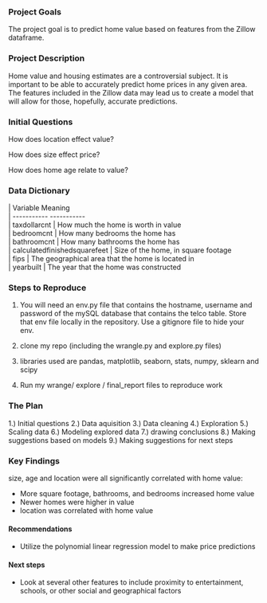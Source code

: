 ### Project Goals

The project goal is to predict home value based on features from the Zillow dataframe.


### Project Description

Home value and housing estimates are a controversial subject. It is important to be able to accurately predict home prices in any given area. The features included in the Zillow data may lead us to create a model that will allow for those, hopefully, accurate predictions.


### Initial Questions

How does location effect value?

How does size effect price?

How does home age relate to value?

### Data Dictionary

| Variable                                      Meaning         
| -----------                                  -----------       
| taxdollarcnt                  | How much the home is worth in value                
| bedroomcnt                    | How many bedrooms the home has        
| bathroomcnt                   | How many bathrooms the home has        
| calculatedfinishedsquarefeet  | Size of the home, in square footage        
| fips                          | The geographical area that the home is located in          
| yearbuilt                     | The year that the home was constructed      
     
                              


### Steps to Reproduce

1. You will need an env.py file that contains the hostname, username and password of the mySQL database that contains the telco table. Store that env file locally in the repository. Use a gitignore file to hide your env.

2. clone my repo (including the wrangle.py and explore.py files)

3. libraries used are pandas, matplotlib, seaborn, stats, numpy, sklearn and scipy

4. Run my wrange/ explore / final_report files to reproduce work

### The Plan

1.) Initial questions
2.) Data aquisition
3.) Data cleaning
4.) Exploration
5.) Scaling data
6.) Modeling explored data
7.) drawing conclusions
8.) Making suggestions based on models
9.) Making suggestions for next steps

### Key Findings

size, age and location were all significantly correlated with home value:

- More square footage, bathrooms, and bedrooms increased home value
- Newer homes were higher in value
- location was correlated with home value

#### Recommendations

- Utilize the polynomial linear regression model to make price predictions

#### Next steps

- Look at several other features to include proximity to entertainment, schools, or other social and geographical factors